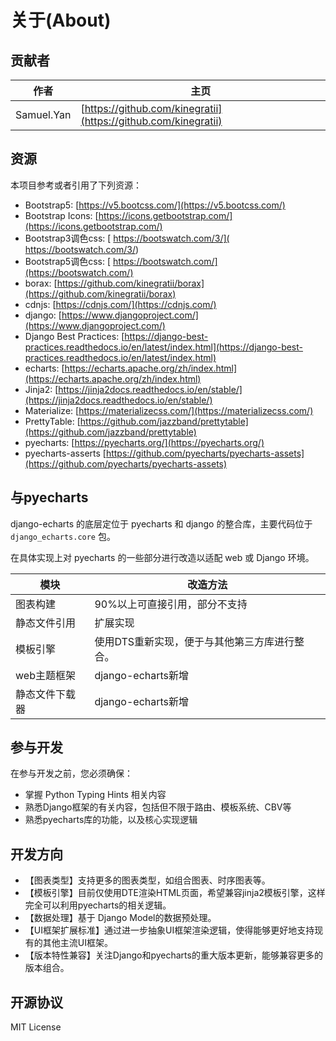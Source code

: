 # 关于(About)

## 贡献者

| 作者 | 主页 |
| ---- | ---- |
| Samuel.Yan |  [https://github.com/kinegratii](https://github.com/kinegratii) |

## 资源

本项目参考或者引用了下列资源：

- Bootstrap5: [https://v5.bootcss.com/](https://v5.bootcss.com/)
- Bootstrap Icons: [https://icons.getbootstrap.com/](https://icons.getbootstrap.com/)
- Bootstrap3调色css: [ https://bootswatch.com/3/]( https://bootswatch.com/3/)
- Bootstrap5调色css: [ https://bootswatch.com/](https://bootswatch.com/)
- borax: [https://github.com/kinegratii/borax](https://github.com/kinegratii/borax)
- cdnjs: [https://cdnjs.com/](https://cdnjs.com/)
- django: [https://www.djangoproject.com/](https://www.djangoproject.com/)
- Django Best Practices: [https://django-best-practices.readthedocs.io/en/latest/index.html](https://django-best-practices.readthedocs.io/en/latest/index.html)
- echarts: [https://echarts.apache.org/zh/index.html](https://echarts.apache.org/zh/index.html)
- Jinja2: [https://jinja2docs.readthedocs.io/en/stable/](https://jinja2docs.readthedocs.io/en/stable/)
- Materialize: [https://materializecss.com/](https://materializecss.com/)
- PrettyTable: [https://github.com/jazzband/prettytable](https://github.com/jazzband/prettytable)
- pyecharts: [https://pyecharts.org/](https://pyecharts.org/)
- pyecharts-asserts [https://github.com/pyecharts/pyecharts-assets](https://github.com/pyecharts/pyecharts-assets)

## 与pyecharts

django-echarts 的底层定位于 pyecharts 和 django 的整合库，主要代码位于 `django_echarts.core` 包。

在具体实现上对 pyecharts 的一些部分进行改造以适配 web 或 Django 环境。

| 模块           | 改造方法                                      |
| -------------- | --------------------------------------------- |
| 图表构建       | 90%以上可直接引用，部分不支持                 |
| 静态文件引用   | 扩展实现                                      |
| 模板引擎       | 使用DTS重新实现，便于与其他第三方库进行整合。 |
| web主题框架    | django-echarts新增                            |
| 静态文件下载器 | django-echarts新增                            |

## 参与开发

在参与开发之前，您必须确保：

- 掌握 Python Typing Hints 相关内容
- 熟悉Django框架的有关内容，包括但不限于路由、模板系统、CBV等
- 熟悉pyecharts库的功能，以及核心实现逻辑

## 开发方向

- 【图表类型】支持更多的图表类型，如组合图表、时序图表等。
- 【模板引擎】目前仅使用DTE渲染HTML页面，希望兼容jinja2模板引擎，这样完全可以利用pyecharts的相关逻辑。
- 【数据处理】基于 Django Model的数据预处理。
- 【UI框架扩展标准】通过进一步抽象UI框架渲染逻辑，使得能够更好地支持现有的其他主流UI框架。
- 【版本特性兼容】关注Django和pyecharts的重大版本更新，能够兼容更多的版本组合。

## 开源协议

MIT License

